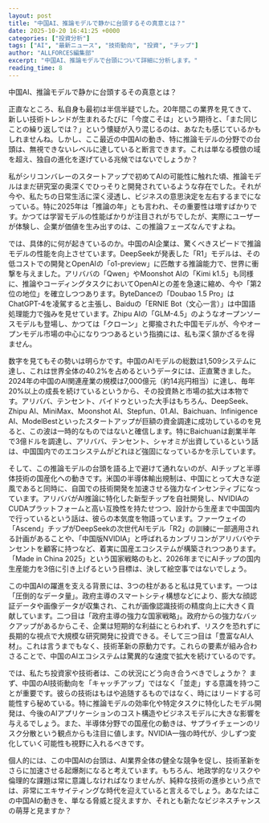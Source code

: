 ```yaml
---
layout: post
title: "中国AI、推論モデルで静かに台頭するその真意とは？"
date: 2025-10-20 16:41:25 +0000
categories: ["投資分析"]
tags: ["AI", "最新ニュース", "技術動向", "投資", "チップ"]
author: "ALLFORCES編集部"
excerpt: "中国AI、推論モデルで台頭について詳細に分析します。"
reading_time: 8
---
```


中国AI、推論モデルで静かに台頭するその真意とは？

正直なところ、私自身も最初は半信半疑でした。20年間この業界を見てきて、新しい技術トレンドが生まれるたびに「今度こそは」という期待と、「また同じことの繰り返しでは？」という懐疑が入り混じるのは、あなたも感じているかもしれませんね。しかし、ここ最近の中国AIの動き、特に推論モデルの分野での台頭は、無視できないレベルに達していると断言できます。これは単なる模倣の域を超え、独自の進化を遂げている兆候ではないでしょうか？

私がシリコンバレーのスタートアップで初めてAIの可能性に触れた頃、推論モデルはまだ研究室の奥深くでひっそりと開発されているような存在でした。それが今や、私たちの日常生活に深く浸透し、ビジネスの意思決定を左右するまでになっている。特に2025年は「推論の年」とも言われ、その重要性は増すばかりです。かつては学習モデルの性能ばかりが注目されがちでしたが、実際にユーザーが体験し、企業が価値を生み出すのは、この推論フェーズなんですよね。

では、具体的に何が起きているのか。中国のAI企業は、驚くべきスピードで推論モデルの性能を向上させています。DeepSeekが発表した「R1」モデルは、その低コストでの開発とOpenAIの「o1-preview」に匹敵する推論能力で、世界に衝撃を与えました。アリババの「Qwen」やMoonshot AIの「Kimi k1.5」も同様に、推論やコーディングタスクにおいてOpenAIとの差を急速に縮め、今や「第2位の地位」を確立しつつあります。ByteDanceの「Doubao 1.5 Pro」はChatGPT-4を凌駕すると主張し、Baiduの「ERNIE Bot（文心一言）」は中国語処理能力で強みを見せています。Zhipu AIの「GLM-4.5」のようなオープンソースモデルも登場し、かつては「クローン」と揶揄された中国モデルが、今やオープンモデル市場の中心になりつつあるという指摘には、私も深く頷かざるを得ません。

数字を見てもその勢いは明らかです。中国のAIモデルの総数は1,509システムに達し、これは世界全体の40.2%を占めるというデータには、正直驚きました。2024年の中国のAI関連産業の規模は7,000億元（約14兆円相当）に達し、毎年20%以上の成長を続けているというから、その投資熱と市場の拡大は本物です。アリババ、テンセント、バイドゥといった大手はもちろん、DeepSeek、Zhipu AI、MiniMax、Moonshot AI、Stepfun、01.AI、Baichuan、Infinigence AI、ModelBestといったスタートアップが巨額の資金調達に成功しているのを見ると、この波は一時的なものではないと確信します。特にBaichuanは創業半年で3億ドルを調達し、アリババ、テンセント、シャオミが出資しているという話は、中国国内でのエコシステムがどれほど強固になっているかを示しています。

そして、この推論モデルの台頭を語る上で避けて通れないのが、AIチップと半導体技術の国産化への動きです。米国の半導体輸出規制は、中国にとって大きな逆風であると同時に、自国での技術開発を加速させる強力なインセンティブになっています。アリババがAI推論に特化した新型チップを自社開発し、NVIDIAのCUDAプラットフォームと高い互換性を持たせつつ、設計から生産まで中国国内で行っているという話は、彼らの本気度を物語っています。ファーウェイの「Ascend」チップがDeepSeekの次世代AIモデル「R2」の訓練に一部適用される計画があることや、「中国版NVIDIA」と呼ばれるカンブリコンがアリババやテンセントを顧客に持つなど、着実に国産エコシステムが構築されつつあります。「Made in China 2025」という国家戦略のもと、2026年までにAIチップの国内生産能力を3倍に引き上げるという目標は、決して絵空事ではないでしょう。

この中国AIの躍進を支える背景には、3つの柱があると私は見ています。一つは「圧倒的なデータ量」。政府主導のスマートシティ構想などにより、膨大な顔認証データや画像データが収集され、これが画像認識技術の精度向上に大きく貢献しています。二つ目は「政府主導の強力な国家戦略」。政府からの強力なバックアップがあるからこそ、企業は短期的な利益にとらわれず、リスクを恐れずに長期的な視点で大規模な研究開発に投資できる。そして三つ目は「豊富なAI人材」。これは言うまでもなく、技術革新の原動力です。これらの要素が組み合わさることで、中国のAIエコシステムは驚異的な速度で拡大を続けているのです。

では、私たち投資家や技術者は、この状況にどう向き合うべきでしょうか？ まず、中国のAI技術動向を「キャッチアップ」ではなく「並走」する意識を持つことが重要です。彼らの技術はもはや追随するものではなく、時にはリードする可能性すら秘めている。特に推論モデルの効率化や特定タスクに特化したモデル開発は、今後のAIアプリケーションのコスト構造やビジネスモデルに大きな影響を与えるでしょう。また、半導体分野での国産化の動きは、サプライチェーンのリスク分散という観点からも注目に値します。NVIDIA一強の時代が、少しずつ変化していく可能性も視野に入れるべきです。

個人的には、この中国AIの台頭は、AI業界全体の健全な競争を促し、技術革新をさらに加速させる起爆剤になると考えています。もちろん、地政学的なリスクや倫理的な課題は常に意識しなければなりませんが、純粋な技術の進歩という点では、非常にエキサイティングな時代を迎えていると言えるでしょう。あなたはこの中国AIの動きを、単なる脅威と捉えますか、それとも新たなビジネスチャンスの萌芽と見ますか？

